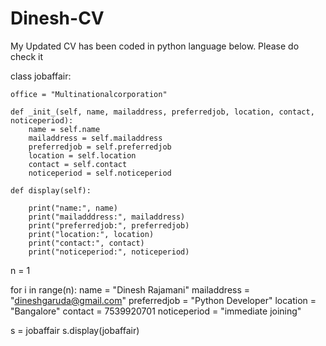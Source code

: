 # Dinesh-CV
My Updated CV has been coded in python language below. Please do check it


class jobaffair:

    office = "Multinationalcorporation"

    def _init_(self, name, mailaddress, preferredjob, location, contact, noticeperiod):
        name = self.name
        mailaddress = self.mailaddress
        preferredjob = self.preferredjob
        location = self.location
        contact = self.contact
        noticeperiod = self.noticeperiod

    def display(self):

        print("name:", name)
        print("mailadddress:", mailaddress)
        print("preferredjob:", preferredjob)
        print("location:", location)
        print("contact:", contact)
        print("noticeperiod:", noticeperiod)

n = 1

for i in range(n):
    name = "Dinesh Rajamani"
    mailaddress = "dineshgaruda@gmail.com"
    preferredjob = "Python Developer"
    location = "Bangalore"
    contact = 7539920701
    noticeperiod = "immediate joining"

s = jobaffair
s.display(jobaffair)
